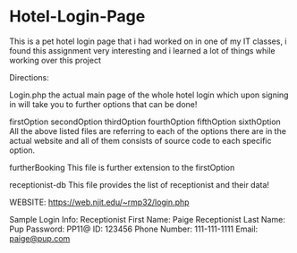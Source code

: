 # Hotel-Login-Page
This is a pet hotel login page that i had worked on in one of my IT classes, i found this assignment very interesting and i learned a lot of things while working over this project

Directions:

Login.php
the actual main page of the whole hotel login which upon signing in will take you to further options that can be done!

firstOption
secondOption
thirdOption
fourthOption
fifthOption
sixthOption
All the above listed files are referring to each of the options there are in the actual website and all of them consists of source code to each specific option.

furtherBooking
This file is further extension to the firstOption

receptionist-db 
This file provides the list of receptionist and their data!

WEBSITE: https://web.njit.edu/~rmp32/login.php
 
Sample Login Info:
Receptionist First Name: Paige
Receptionist Last Name: Pup
Password: PP11@
ID: 123456
Phone Number: 111-111-1111
Email: paige@pup.com
